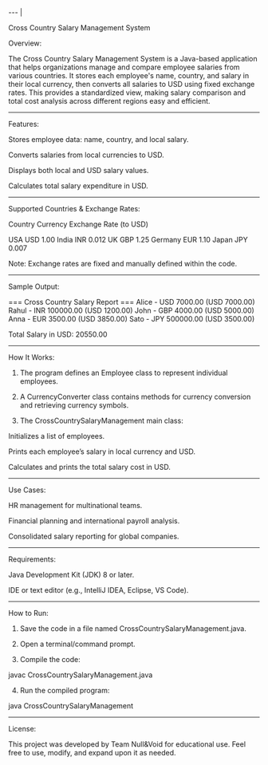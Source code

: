 --- |

Cross Country Salary Management System

Overview:

The Cross Country Salary Management System is a Java-based application that helps organizations manage and compare employee salaries from various countries. It stores each employee's name, country, and salary in their local currency, then converts all salaries to USD using fixed exchange rates. This provides a standardized view, making salary comparison and total cost analysis across different regions easy and efficient.


---

Features:

Stores employee data: name, country, and local salary.

Converts salaries from local currencies to USD.

Displays both local and USD salary values.

Calculates total salary expenditure in USD.



---

Supported Countries & Exchange Rates:

Country	Currency	Exchange Rate (to USD)

USA	USD	1.00
India	INR	0.012
UK	GBP	1.25
Germany	EUR	1.10
Japan	JPY	0.007


Note: Exchange rates are fixed and manually defined within the code.


---

Sample Output:

=== Cross Country Salary Report ===
Alice - USD 7000.00 (USD 7000.00)
Rahul - INR 100000.00 (USD 1200.00)
John - GBP 4000.00 (USD 5000.00)
Anna - EUR 3500.00 (USD 3850.00)
Sato - JPY 500000.00 (USD 3500.00)

Total Salary in USD: 20550.00


---

How It Works:

1. The program defines an Employee class to represent individual employees.


2. A CurrencyConverter class contains methods for currency conversion and retrieving currency symbols.


3. The CrossCountrySalaryManagement main class:

Initializes a list of employees.

Prints each employee’s salary in local currency and USD.

Calculates and prints the total salary cost in USD.





---

Use Cases:

HR management for multinational teams.

Financial planning and international payroll analysis.

Consolidated salary reporting for global companies.



---

Requirements:

Java Development Kit (JDK) 8 or later.

IDE or text editor (e.g., IntelliJ IDEA, Eclipse, VS Code).



---

How to Run:

1. Save the code in a file named CrossCountrySalaryManagement.java.


2. Open a terminal/command prompt.


3. Compile the code:

javac CrossCountrySalaryManagement.java


4. Run the compiled program:

java CrossCountrySalaryManagement




---

License:

This project was developed by Team Null&Void for educational use. Feel free to use, modify, and expand upon it as needed.
